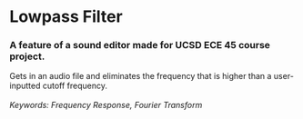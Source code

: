 # Lowpass Filter
### A feature of a sound editor made for UCSD ECE 45 course project.
Gets in an audio file and eliminates the frequency that is higher than a user-inputted cutoff frequency.
\
\
*Keywords: Frequency Response, Fourier Transform*
